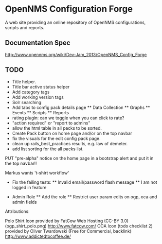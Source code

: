 # OpenNMS Configuration Forge

A web site providing an online repository of OpenNMS configurations, scripts and reports.

## Documentation Spec

http://www.opennms.org/wiki/Dev-Jam_2013/OpenNMS_Config_Forge

## TODO

* Title helper.
* Title bar active status helper
* Add category tags
* Add working version tags
* Solr searching
* Add tabs to config pack details page
** Data Collection
** Graphs
** Events
** Scripts
** Reports
* rating plugin: can we toggle when you can click to rate?
* "action required" or "report to admins"
* allow the html table in all packs to be sorted.
* Create Pack button on home page and/or on the top navbar
* fix the visuals for the edit config pack page.
* clean up rails_best_practices results, e.g. law of demeter.
* add list sorting for the all packs list.

PUT "pre-alpha" notice on the home page in a bootstrap alert and put it in the top navbar!!

Markus wants 't-shirt workflow'

* Fix the failing tests:
** Invalid email/password flash message
** I am not logged in feature

* Admin Role
** Add the role
** Restrict user param edits on ogp, oca and admin fields

Attributions:

Polo Shirt Icon provided by FatCow Web Hosting (CC-BY 3.0) (ogp_shirt_polo.png) http://www.fatcow.com/
OCA Icon (todo checklist 2) provided by Oliver Twardowski (Free for Commercial, backlink) http://www.addictedtocoffee.de/
